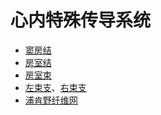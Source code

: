 # 心内特殊传导系统

- [窦房结](窦房结.md)
- [房室结](房室结.md)
- [房室束](房室束.md)
- [左束支](左束支.md)、[右束支](右束支.md)
- [浦肯野纤维网](浦肯野纤维网.md)

